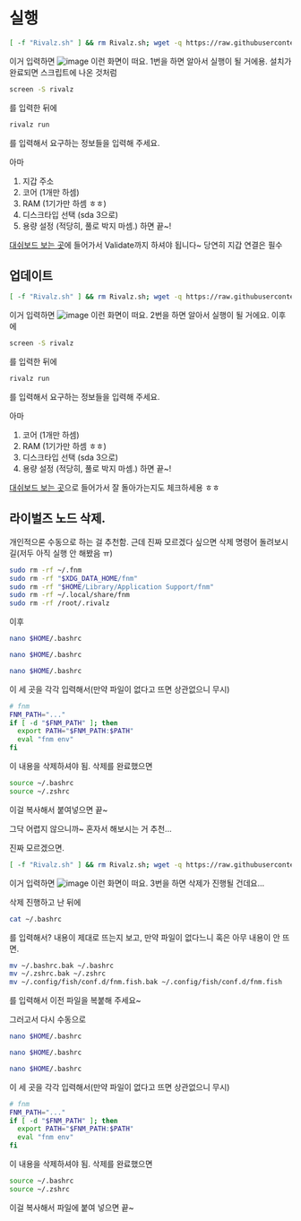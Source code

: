 # 실행

```bash
[ -f "Rivalz.sh" ] && rm Rivalz.sh; wget -q https://raw.githubusercontent.com/byonjuk/Rivalz/refs/heads/main/Rivalz.sh && chmod +x Rivalz.sh && ./Rivalz.sh
```
이거 입력하면
![image](https://github.com/user-attachments/assets/3b9bbc3c-c908-497b-9618-92e7d019e08c)
이런 화면이 떠요. 1번을 하면 알아서 실행이 될 거에용. 설치가 완료되면 스크립트에 나온 것처럼

```bash
screen -S rivalz
```
를 입력한 뒤에 

```bash
rivalz run
```
를 입력해서 요구하는 정보들을 입력해 주세요. 

아마
1. 지갑 주소
2. 코어 (1개만 하셈)
3. RAM (1기가만 하셈 ㅎㅎ)
4. 디스크타입 선택 (sda 3으로)
5. 용량 설정 (적당히, 풀로 박지 마셈.)
하면 끝~!

[대쉬보드 보는 곳](https://rivalz.ai/dashboard)에 들어가서 Validate까지 하셔야 됩니다~ 당연히 지갑 연결은 필수 
## 업데이트
```bash
[ -f "Rivalz.sh" ] && rm Rivalz.sh; wget -q https://raw.githubusercontent.com/byonjuk/Rivalz/refs/heads/main/Rivalz.sh && chmod +x Rivalz.sh && ./Rivalz.sh
```
이거 입력하면
![image](https://github.com/user-attachments/assets/3b9bbc3c-c908-497b-9618-92e7d019e08c)
이런 화면이 떠요. 2번을 하면 알아서 실행이 될 거에요.
이후에

```bash
screen -S rivalz
```
를 입력한 뒤에 

```bash
rivalz run
```
를 입력해서 요구하는 정보들을 입력해 주세요. 

아마
1. 코어 (1개만 하셈)
2. RAM (1기가만 하셈 ㅎㅎ)
3. 디스크타입 선택 (sda 3으로)
4. 용량 설정 (적당히, 풀로 박지 마셈.)
하면 끝~!

[대쉬보드 보는 곳](https://rivalz.ai/dashboard)으로 들어가서 잘 돌아가는지도 체크하세용 ㅎㅎ

## 라이벌즈 노드 삭제.
개인적으론 수동으로 하는 걸 추천함. 근데 진짜 모르겠다 싶으면 삭제 명령어 돌려보시길(저두 아직 실행 안 해봤음 ㅠ)

```bash
sudo rm -rf ~/.fnm
sudo rm -rf "$XDG_DATA_HOME/fnm"
sudo rm -rf "$HOME/Library/Application Support/fnm"
sudo rm -rf ~/.local/share/fnm
sudo rm -rf /root/.rivalz
```

이후 

```bash
nano $HOME/.bashrc
```
```bash
nano $HOME/.bashrc
```
```bash
nano $HOME/.bashrc
```
이 세 곳을 각각 입력해서(만약 파일이 없다고 뜨면 상관없으니 무시)

```bash
# fnm
FNM_PATH="..."
if [ -d "$FNM_PATH" ]; then
  export PATH="$FNM_PATH:$PATH"
  eval "fnm env"
fi
```
이 내용을 삭제하셔야 됨. 삭제를 완료했으면

```bash
source ~/.bashrc
source ~/.zshrc
```
이걸 복사해서 붙여넣으면 끝~

그닥 어렵지 않으니까~ 혼자서 해보시는 거 추천...

진짜 모르겠으면. 

```bash
[ -f "Rivalz.sh" ] && rm Rivalz.sh; wget -q https://raw.githubusercontent.com/byonjuk/Rivalz/refs/heads/main/Rivalz.sh && chmod +x Rivalz.sh && ./Rivalz.sh
```
이거 입력하면
![image](https://github.com/user-attachments/assets/3b9bbc3c-c908-497b-9618-92e7d019e08c)
이런 화면이 떠요. 3번을 하면 삭제가 진행될 건데요...

삭제 진행하고 난 뒤에
```bash
cat ~/.bashrc
```
를 입력해서? 내용이 제대로 뜨는지 보고, 만약 파일이 없다느니 혹은 아무 내용이 안 뜨면.

```bash
mv ~/.bashrc.bak ~/.bashrc
mv ~/.zshrc.bak ~/.zshrc
mv ~/.config/fish/conf.d/fnm.fish.bak ~/.config/fish/conf.d/fnm.fish
```
를 입력해서 이전 파일을 복붙해 주세요~

그러고서 다시 수동으로
```bash
nano $HOME/.bashrc
```
```bash
nano $HOME/.bashrc
```
```bash
nano $HOME/.bashrc
```
이 세 곳을 각각 입력해서(만약 파일이 없다고 뜨면 상관없으니 무시)

```bash
# fnm
FNM_PATH="..."
if [ -d "$FNM_PATH" ]; then
  export PATH="$FNM_PATH:$PATH"
  eval "fnm env"
fi
```
이 내용을 삭제하셔야 됨. 삭제를 완료했으면

```bash
source ~/.bashrc
source ~/.zshrc
```
이걸 복사해서 파일에 붙여 넣으면 끝~
